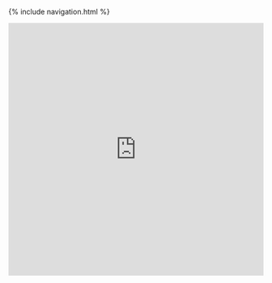 {% include navigation.html %}

<iframe frameborder="0" width="100%" height="500px" src="https://replit.com/@ConnorWang7/connorapcsptri3-2-embed?embed=true"></iframe>
